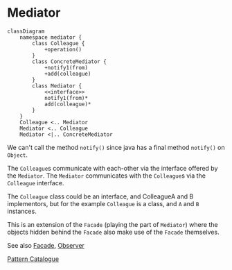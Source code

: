 # Mediator

```mermaid
classDiagram
    namespace mediator {
        class Colleague {
            +operation()
        }
        class ConcreteMediator {
            +notify1(from)
            +add(colleague)
        }
        class Mediator {
            <<interface>>
            notify1(from)*
            add(colleague)*
        }
    }
    Colleague <.. Mediator
    Mediator <.. Colleague
    Mediator <|.. ConcreteMediator

```

We can't call the method `notify()` since java has a final method `notify()` on
`Object`.

The `Colleague`s communicate with each-other via the interface offered by the
`Mediator`. The `Mediator` communicates with the `Colleague`s via the
`Colleague` interface.

The `Colleague` class could be an interface, and ColleagueA and B implementors,
but for the example `Colleague` is a class, and `A` and `B` instances.

This is an extension of the `Facade` (playing the part of `Mediator`) where the
objects hidden behind the `Facade` also make use of the `Facade` themselves.

See also [Facade](../../structure/facade/Facade.md), 
[Observer](../observer/Observer.md)

[Pattern Catalogue](../../Catalogue.md)